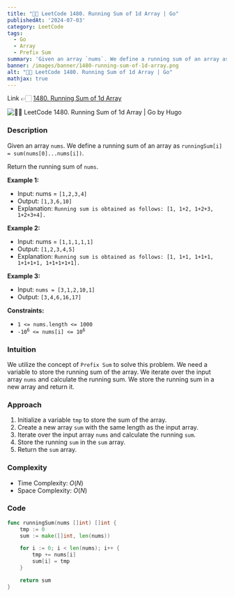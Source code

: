 ```yaml
---
title: "💯✅ LeetCode 1480. Running Sum of 1d Array | Go"
publishedAt: '2024-07-03'
category: LeetCode
tags: 
  - Go
  - Array
  - Prefix Sum
summary: 'Given an array `nums`. We define a running sum of an array as `runningSum[i] = sum(nums[0]...nums[i])`. Return the running sum of `nums`.'
banner: /images/banner/1480-running-sum-of-1d-array.png
alt: "💯✅ LeetCode 1480. Running Sum of 1d Array | Go"
mathjax: true
---
```


Link 👉🏻 [1480. Running Sum of 1d Array](https://leetcode.com/problems/running-sum-of-1d-array)


![💯✅ LeetCode 1480. Running Sum of 1d Array | Go by Hugo](/images/banner/1480-running-sum-of-1d-array.png)

### Description

Given an array `nums`. We define a running sum of an array as `runningSum[i] = sum(nums[0]...nums[i])`.

Return the running sum of `nums`.


**Example 1:**

- Input: nums = `[1,2,3,4]`
- Output: `[1,3,6,10]`
- Explanation: `Running sum is obtained as follows: [1, 1+2, 1+2+3, 1+2+3+4].`

**Example 2:**

- Input: nums = `[1,1,1,1,1]`
- Output: `[1,2,3,4,5]`
- Explanation: `Running sum is obtained as follows: [1, 1+1, 1+1+1, 1+1+1+1, 1+1+1+1+1].`

**Example 3:**

- Input: `nums = [3,1,2,10,1]`
- Output: `[3,4,6,16,17]`
 

**Constraints:**

- <code>1 <= nums.length <= 1000</code>
- <code>-10<sup>6</sup> <= nums[i] <= 10<sup>6</sup></code>

### Intuition

We utilize the concept of `Prefix Sum` to solve this problem. We need a variable to store the running sum of the array. We iterate over the input array `nums` and calculate the running sum. We store the running sum in a new array and return it.


### Approach

1. Initialize a variable `tmp` to store the sum of the array.
2. Create a new array `sum` with the same length as the input array.
3. Iterate over the input array `nums` and calculate the running `sum`.
4. Store the running `sum` in the `sum` array.
5. Return the `sum` array.

### Complexity

- Time Complexity: $O(N)$
- Space Complexity: $O(N)$


### Code

```go
func runningSum(nums []int) []int {
    tmp := 0
	sum := make([]int, len(nums))

	for i := 0; i < len(nums); i++ {
		tmp += nums[i]
		sum[i] = tmp
	}

	return sum
}
```
